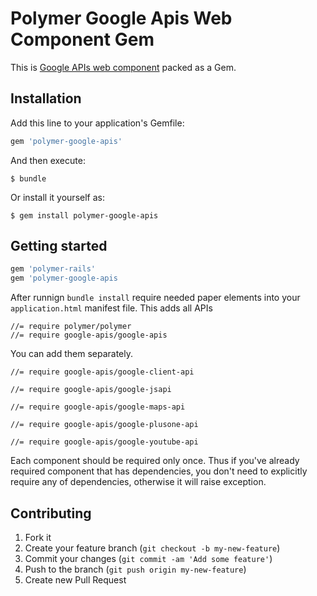 # Polymer Google Apis Web Component Gem

This is [Google APIs web component](https://github.com/GoogleWebComponents/google-apis) packed as a Gem.


## Installation

Add this line to your application's Gemfile:

```ruby
gem 'polymer-google-apis'
```

And then execute:

    $ bundle

Or install it yourself as:

    $ gem install polymer-google-apis

## Getting started


```ruby
gem 'polymer-rails'
gem 'polymer-google-apis
```

After runnign `bundle install` require needed paper elements into your `application.html` manifest file. This adds all APIs

    //= require polymer/polymer
    //= require google-apis/google-apis

You can add them separately. 

    //= require google-apis/google-client-api
    
    //= require google-apis/google-jsapi
    
    //= require google-apis/google-maps-api
    
    //= require google-apis/google-plusone-api
    
    //= require google-apis/google-youtube-api


Each component should be required only once. Thus if you've already required component that has dependencies, you don't need to explicitly require any of dependencies, otherwise it will raise exception.


## Contributing

1. Fork it
2. Create your feature branch (`git checkout -b my-new-feature`)
3. Commit your changes (`git commit -am 'Add some feature'`)
4. Push to the branch (`git push origin my-new-feature`)
5. Create new Pull Request
